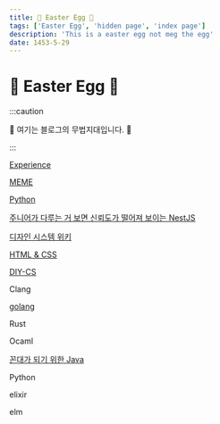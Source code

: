 ```yaml
---
title: 🤫 Easter Egg 🥚
tags: ['Easter Egg', 'hidden page', 'index page']
description: 'This is a easter egg not meg the egg'
date: 1453-5-29
---
```


# 🤫 Easter Egg 🥚

:::caution

🤫 여기는 블로그의 무법지대입니다. 🤠

:::

[Experience](experience)

[MEME](meme)

[Python](python)

[주니어가 다루는 거 보면 신뢰도가 떨어져 보이는 NestJS](nestjs)

<!-- @todo: 시니어가 되면 Spring 따라하는 NestJS라고 수정하기 -->

[디자인 시스템 위키](design-system-wiki)

[HTML & CSS](html-css)

[DIY-CS](diy-cs)

Clang

[golang](golang)

Rust

Ocaml

[꼰대가 되기 위한 Java](java)

Python

elixir

elm
